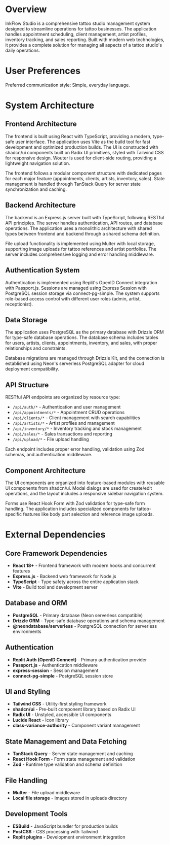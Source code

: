 # Overview

InkFlow Studio is a comprehensive tattoo studio management system designed to streamline operations for tattoo businesses. The application handles appointment scheduling, client management, artist profiles, inventory tracking, and sales reporting. Built with modern web technologies, it provides a complete solution for managing all aspects of a tattoo studio's daily operations.

# User Preferences

Preferred communication style: Simple, everyday language.

# System Architecture

## Frontend Architecture
The frontend is built using React with TypeScript, providing a modern, type-safe user interface. The application uses Vite as the build tool for fast development and optimized production builds. The UI is constructed with shadcn/ui components built on Radix UI primitives, styled with Tailwind CSS for responsive design. Wouter is used for client-side routing, providing a lightweight navigation solution.

The frontend follows a modular component structure with dedicated pages for each major feature (appointments, clients, artists, inventory, sales). State management is handled through TanStack Query for server state synchronization and caching.

## Backend Architecture
The backend is an Express.js server built with TypeScript, following RESTful API principles. The server handles authentication, API routes, and database operations. The application uses a monolithic architecture with shared types between frontend and backend through a shared schema definition.

File upload functionality is implemented using Multer with local storage, supporting image uploads for tattoo references and artist portfolios. The server includes comprehensive logging and error handling middleware.

## Authentication System
Authentication is implemented using Replit's OpenID Connect integration with Passport.js. Sessions are managed using Express Session with PostgreSQL session storage via connect-pg-simple. The system supports role-based access control with different user roles (admin, artist, receptionist).

## Data Storage
The application uses PostgreSQL as the primary database with Drizzle ORM for type-safe database operations. The database schema includes tables for users, artists, clients, appointments, inventory, and sales, with proper relationships and constraints.

Database migrations are managed through Drizzle Kit, and the connection is established using Neon's serverless PostgreSQL adapter for cloud deployment compatibility.

## API Structure
RESTful API endpoints are organized by resource type:
- `/api/auth/*` - Authentication and user management
- `/api/appointments/*` - Appointment CRUD operations
- `/api/clients/*` - Client management with search capabilities
- `/api/artists/*` - Artist profiles and management
- `/api/inventory/*` - Inventory tracking and stock management
- `/api/sales/*` - Sales transactions and reporting
- `/api/upload/*` - File upload handling

Each endpoint includes proper error handling, validation using Zod schemas, and authentication middleware.

## Component Architecture
The UI components are organized into feature-based modules with reusable UI components from shadcn/ui. Modal dialogs are used for create/edit operations, and the layout includes a responsive sidebar navigation system.

Forms use React Hook Form with Zod validation for type-safe form handling. The application includes specialized components for tattoo-specific features like body part selection and reference image uploads.

# External Dependencies

## Core Framework Dependencies
- **React 18+** - Frontend framework with modern hooks and concurrent features
- **Express.js** - Backend web framework for Node.js
- **TypeScript** - Type safety across the entire application stack
- **Vite** - Build tool and development server

## Database and ORM
- **PostgreSQL** - Primary database (Neon serverless compatible)
- **Drizzle ORM** - Type-safe database operations and schema management
- **@neondatabase/serverless** - PostgreSQL connection for serverless environments

## Authentication
- **Replit Auth (OpenID Connect)** - Primary authentication provider
- **Passport.js** - Authentication middleware
- **express-session** - Session management
- **connect-pg-simple** - PostgreSQL session store

## UI and Styling
- **Tailwind CSS** - Utility-first styling framework
- **shadcn/ui** - Pre-built component library based on Radix UI
- **Radix UI** - Unstyled, accessible UI components
- **Lucide React** - Icon library
- **class-variance-authority** - Component variant management

## State Management and Data Fetching
- **TanStack Query** - Server state management and caching
- **React Hook Form** - Form state management and validation
- **Zod** - Runtime type validation and schema definition

## File Handling
- **Multer** - File upload middleware
- **Local file storage** - Images stored in uploads directory

## Development Tools
- **ESBuild** - JavaScript bundler for production builds
- **PostCSS** - CSS processing with Tailwind
- **Replit plugins** - Development environment integration